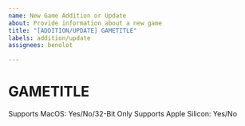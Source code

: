 ```yaml
---
name: New Game Addition or Update
about: Provide information about a new game
title: "[ADDITION/UPDATE] GAMETITLE"
labels: addition/update
assignees: benolot

---
```


<!-- Replace GAMETITLE with the title of the game -->
# GAMETITLE

<!-- Please delete the wrong ones -->
Supports MacOS: Yes/No/32-Bit Only
Supports Apple Silicon: Yes/No

